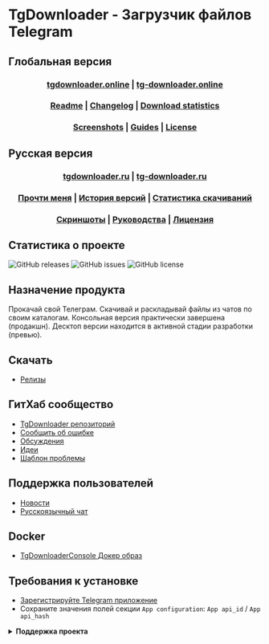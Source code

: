 ﻿# TgDownloader - Загрузчик файлов Telegram

## Глобальная версия
### <div align="center"><b><a href="http://tgdownloader.online">tgdownloader.online</a> | <a href="http://tg-downloader.online">tg-downloader.online</a></b></div>
### <div align="center"><b><a href="README.md">Readme</a> | <a href="CHANGELOG.md">Changelog</a> | <a href="Docs/RELEASES.md">Download statistics</a></b></div>
### <div align="center"><b><a href="Docs/SCREENSHOTS.md">Screenshots</a> | <a href="Docs/GUIDES.md">Guides</a> | <a href="LICENSE.md">License</a></b></div>

## Русская версия
### <div align="center"><b><a href="http://tgdownloader.ru">tgdownloader.ru</a> | <a href="http://tg-downloader.ru">tg-downloader.ru</a></b></div>
### <div align="center"><b><a href="README-RUS.md">Прочти меня</a> | <a href="CHANGELOG-RUS.md">История версий</a> | <a href="Docs/RELEASES-RUS.md">Статистика скачиваний</a></b></div>
### <div align="center"><b><a href="Docs/SCREENSHOTS.md">Скриншоты</a> | <a href="Docs/GUIDES-RUS.md">Руководства</a> | <a href="LICENSE.md">Лицензия</a></b></div>

## Статистика о проекте
![GitHub releases](https://img.shields.io/github/downloads/DamianMorozov/TgDownloader/total?style=social)
![GitHub issues](https://img.shields.io/github/issues/DamianMorozov/TgDownloader?style=social)
![GitHub license](https://img.shields.io/github/license/DamianMorozov/TgDownloader?style=social)

## Назначение продукта
Прокачай свой Телеграм. Скачивай и раскладывай файлы из чатов по своим каталогам. 
Консольная версия практически завершена (продакшн). 
Десктоп версии находится в активной стадии разработки (превью). 

## Скачать
- [Релизы](https://github.com/DamianMorozov/TgDownloader/releases)

## ГитХаб сообщество
- [TgDownloader репозиторий](https://github.com/DamianMorozov/TgDownloader)
- [Сообщить об ошибке](https://github.com/DamianMorozov/TgDownloader/issues)
- [Обсуждения](https://github.com/DamianMorozov/TgDownloader/discussions)
- [Идеи](https://github.com/DamianMorozov/TgDownloader/discussions/categories/ideas)
- [Шаблон проблемы](Docs/ISSUE-RUS.md)

## Поддержка пользователей
- [Новости](https://t.me/TgDownloader)
- [Русскоязычный чат](https://t.me/TgDownloaderChatRus)

## Docker
- [TgDownloaderConsole Докер образ](https://hub.docker.com/repository/docker/damianmorozov/tgdownloader-console)

## Требования к установке
- [Зарегистрируйте Telegram приложение](https://my.telegram.org/apps)
- Сохраните значения полей секции `App configuration`: `App api_id` / `App api_hash`

<details>
<summary><b>Поддержка проекта</b></summary>
- [Звёздочка ГитХаб](https://github.com/DamianMorozov/TgDownloader)
- [Донат через Бусти](https://boosty.to/tgdownloader)
- Донат через USDT TRC20: TBTDRWnMBw7acfpkhAXjSQNSNHQGFR662Y
- Донат через USDT TON: UQBkjSs3XPmraI_sS4Mf05SMd1y44DahNhwPg9ySp3V-M3N6
- Донат через Toncoin: UQBkjSs3XPmraI_sS4Mf05SMd1y44DahNhwPg9ySp3V-M3N6
- Донат через Bitcoin: 1FJayytWUK6vkxK2nUcD2TJskk3g9ZnmfW
- Донат через Notcoin: UQBkjSs3XPmraI_sS4Mf05SMd1y44DahNhwPg9ySp3V-M3N6
- Донат через Dogs: UQBkjSs3XPmraI_sS4Mf05SMd1y44DahNhwPg9ySp3V-M3N6
- Донат через Hamster Kombat: UQBkjSs3XPmraI_sS4Mf05SMd1y44DahNhwPg9ySp3V-M3N6
- Донат через X Empire: UQBkjSs3XPmraI_sS4Mf05SMd1y44DahNhwPg9ySp3V-M3N6
- Донат через Catizen: UQBkjSs3XPmraI_sS4Mf05SMd1y44DahNhwPg9ySp3V-M3N6
- Донат через Major: UQBkjSs3XPmraI_sS4Mf05SMd1y44DahNhwPg9ySp3V-M3N6
</details>
